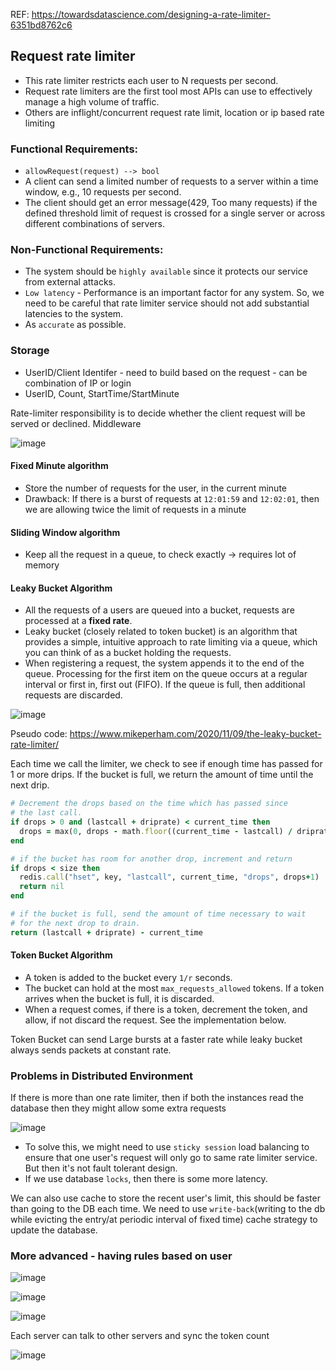 REF: https://towardsdatascience.com/designing-a-rate-limiter-6351bd8762c6

## Request rate limiter

* This rate limiter restricts each user to N requests per second. 
* Request rate limiters are the first tool most APIs can use to effectively manage a high volume of traffic.
* Others are inflight/concurrent request rate limit, location or ip based rate limiting


### Functional Requirements:
* `allowRequest(request) --> bool`
* A client can send a limited number of requests to a server within a time window, e.g., 10 requests per second.
* The client should get an error message(429, Too many requests) if the defined threshold limit of request is crossed for a single server or across different combinations of servers.

### Non-Functional Requirements:
* The system should be `highly available` since it protects our service from external attacks.
* `Low latency` - Performance is an important factor for any system. So, we need to be careful that rate limiter service should not add substantial latencies to the system.
* As `accurate` as possible.

### Storage
* UserID/Client Identifer - need to build based on the request - can be combination of IP or login
* UserID, Count, StartTime/StartMinute

Rate-limiter responsibility is to decide whether the client request will be served or declined. Middleware

![image](https://user-images.githubusercontent.com/19663316/146977816-f902f3ab-ad32-414c-baeb-33049ba301bf.png)

#### Fixed Minute algorithm
* Store the number of requests for the user, in the current minute
* Drawback: If there is a burst of requests at `12:01:59` and `12:02:01`, then we are allowing twice the limit of requests in a minute

#### Sliding Window algorithm
* Keep all the request in a queue, to check exactly -> requires lot of memory

#### Leaky Bucket Algorithm
* All the requests of a users are queued into a bucket, requests are processed at a **fixed rate**.
* Leaky bucket (closely related to token bucket) is an algorithm that provides a simple, intuitive approach to rate limiting via a queue, which you can think of as a bucket holding the requests. 
* When registering a request, the system appends it to the end of the queue. Processing for the first item on the queue occurs at a regular interval or first in, first out (FIFO). If the queue is full, then additional requests are discarded.

![image](https://user-images.githubusercontent.com/19663316/152142957-97588d33-4820-498c-abba-927d3aca8eb7.png)

Pseudo code: https://www.mikeperham.com/2020/11/09/the-leaky-bucket-rate-limiter/

Each time we call the limiter, we check to see if enough time has passed for 1 or more drips. If the bucket is full, we return the amount of time until the next drip.

```ruby
# Decrement the drops based on the time which has passed since
# the last call.
if drops > 0 and (lastcall + driprate) < current_time then
  drops = max(0, drops - math.floor((current_time - lastcall) / driprate))
end

# if the bucket has room for another drop, increment and return
if drops < size then
  redis.call("hset", key, "lastcall", current_time, "drops", drops+1)
  return nil
end

# if the bucket is full, send the amount of time necessary to wait
# for the next drop to drain.
return (lastcall + driprate) - current_time
```

#### Token Bucket Algorithm
* A token is added to the bucket every `1/r` seconds.
* The bucket can hold at the most `max_requests_allowed` tokens. If a token arrives when the bucket is full, it is discarded.
* When a request comes, if there is a token, decrement the token, and allow, if not discard the request. See the implementation below.

Token Bucket can send Large bursts at a faster rate while leaky bucket always sends packets at constant rate.

### Problems in Distributed Environment
If there is more than one rate limiter, then if both the instances read the database then they might allow some extra requests

![image](https://user-images.githubusercontent.com/19663316/146981596-89935546-210e-4711-bb01-8abbb5b482c2.png)

* To solve this, we might need to use `sticky session` load balancing to ensure that one user's request will only go to same rate limiter service. But then it's not fault tolerant design.
* If we use database `locks`, then there is some more latency.

We can also use cache to store the recent user's limit, this should be faster than going to the DB each time. We need to use `write-back`(writing to the db while evicting the entry/at periodic interval of fixed time) cache strategy to update the database.


### More advanced - having rules based on user
![image](https://user-images.githubusercontent.com/19663316/146985169-c4e39105-5b36-4d77-b34c-b782f711ba5d.png)

![image](https://user-images.githubusercontent.com/19663316/146986224-6c806000-b6eb-4e23-b72a-961d6cfe85a4.png)

![image](https://user-images.githubusercontent.com/19663316/146985584-13680914-e004-410b-8f6f-c1537da78e4e.png)

Each server can talk to other servers and sync the token count

![image](https://user-images.githubusercontent.com/19663316/146986551-92ab314c-76a2-465a-933d-4f392e9d703b.png)

